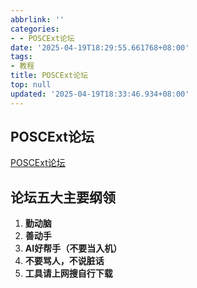 ```yaml
---
abbrlink: ''
categories:
- - POSCExt论坛
date: '2025-04-19T18:29:55.661768+08:00'
tags:
- 教程
title: POSCExt论坛
top: null
updated: '2025-04-19T18:33:46.934+08:00'
---
```

## POSCExt论坛

[POSCExt论坛](yd.wo.sd "勤动脑哟！")

## 论坛五大主要纲领

1. **勤动脑**
2. **善动手**
3. **AI好帮手（不要当入机）**
4. **不要骂人，不说脏话**
5. **工具请上网搜自行下载**
